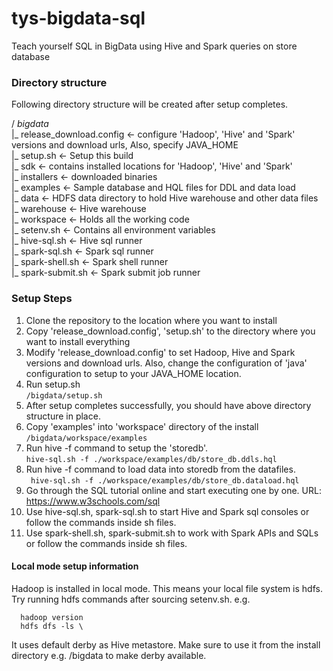 # tys-bigdata-sql
Teach yourself SQL in BigData using Hive and Spark queries on store database

### Directory structure  
Following directory structure will be created after setup completes.  

/ *bigdata*  
|_ release_download.config <- configure 'Hadoop', 'Hive' and 'Spark' versions and download urls, Also, specify JAVA_HOME  
|_ setup.sh  <- Setup this build  
|_ sdk <- contains installed locations for 'Hadoop', 'Hive' and 'Spark'  
|_ installers <- downloaded binaries  
|_ examples <- Sample database and HQL files for DDL and data load  
|_ data <- HDFS data directory to hold Hive warehouse and other data files  
    |_ warehouse <- Hive warehouse  
|_ workspace <- Holds all the working code  
|_ setenv.sh <- Contains all environment variables  
|_ hive-sql.sh <- Hive sql runner  
|_ spark-sql.sh <- Spark sql runner  
|_ spark-shell.sh <- Spark shell runner  
|_ spark-submit.sh <- Spark submit job runner  

### Setup Steps   
1. Clone the repository to the location where you want to install  
2. Copy 'release_download.config', 'setup.sh' to the directory where you want to install everything  
3. Modify 'release_download.config' to set Hadoop, Hive and Spark versions and download urls. Also, change the configuration of 'java' configuration to setup to your JAVA_HOME location.   
4. Run setup.sh  
  `/bigdata/setup.sh`  
5. After setup completes successfully, you should have above directory structure in place.  
6. Copy 'examples' into 'workspace' directory of the install  
  `/bigdata/workspace/examples`  
7. Run hive -f command to setup the 'storedb'.  
  ` hive-sql.sh -f ./workspace/examples/db/store_db.ddls.hql `  
8. Run hive -f command to load data into storedb from the datafiles.  
  ` hive-sql.sh -f ./workspace/examples/db/store_db.dataload.hql`   
9. Go through the SQL tutorial online and start executing one by one. URL: https://www.w3schools.com/sql  
10. Use hive-sql.sh, spark-sql.sh to start Hive and Spark sql consoles or follow the commands inside sh files.  
11. Use spark-shell.sh, spark-submit.sh to work with Spark APIs and SQLs or follow the commands inside sh files.  

#### Local mode setup information
Hadoop is installed in local mode. This means your local file system is hdfs. Try running hdfs commands after sourcing setenv.sh.  e.g.  
```  
  hadoop version  
  hdfs dfs -ls \    
```
It uses default derby as Hive metastore. Make sure to use it from the install directory e.g. /bigdata to make derby available.

